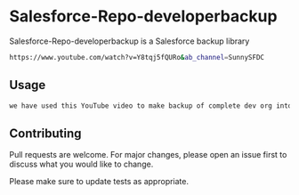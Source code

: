 # Salesforce-Repo-developerbackup 

Salesforce-Repo-developerbackup is a Salesforce backup library 


```bash
https://www.youtube.com/watch?v=Y8tqj5fQURo&ab_channel=SunnySFDC
```

## Usage

```python
we have used this YouTube video to make backup of complete dev org into the GitHub
```

## Contributing

Pull requests are welcome. For major changes, please open an issue first
to discuss what you would like to change.

Please make sure to update tests as appropriate.
